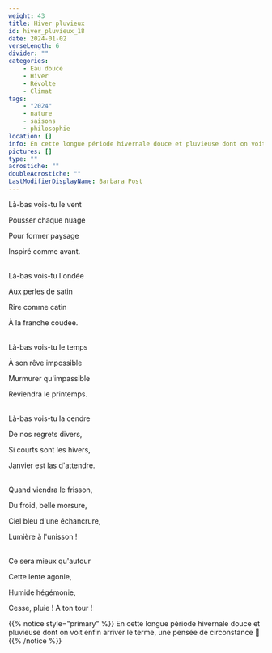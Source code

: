 ```yaml
---
weight: 43
title: Hiver pluvieux
id: hiver_pluvieux_18
date: 2024-01-02
verseLength: 6
divider: ""
categories:
    - Eau douce
    - Hiver
    - Révolte
    - Climat
tags:
    - "2024"
    - nature
    - saisons
    - philosophie
location: []
info: En cette longue période hivernale douce et pluvieuse dont on voit enfin arriver le terme, une pensée de circonstance 🙂
pictures: []
type: ""
acrostiche: ""
doubleAcrostiche: ""
LastModifierDisplayName: Barbara Post
---
```

Là-bas vois-tu le vent

Pousser chaque nuage

Pour former paysage

Inspiré comme avant.

 \
Là-bas vois-tu l'ondée

Aux perles de satin

Rire comme catin

À la franche coudée.

 \
Là-bas vois-tu le temps 

À son rêve impossible 

Murmurer qu'impassible

Reviendra le printemps.

 \
Là-bas vois-tu la cendre

De nos regrets divers,

Si courts sont les hivers,

Janvier est las d'attendre.

 \
Quand viendra le frisson,

Du froid, belle morsure,

Ciel bleu d'une échancrure,

Lumière à l'unisson !

 \
Ce sera mieux qu'autour

Cette lente agonie,

Humide hégémonie,

Cesse, pluie ! A ton tour !

<!-- FM:Snippet:Start data:{"id":"_simpleNotice","fields":[{"name":"content","value":"En cette longue période hivernale douce et pluvieuse dont on voit enfin arriver le terme, une pensée de circonstance 🙂"}]} -->
{{% notice style="primary" %}}
En cette longue période hivernale douce et pluvieuse dont on voit enfin arriver le terme, une pensée de circonstance 🙂
{{% /notice %}}
<!-- FM:Snippet:End -->
